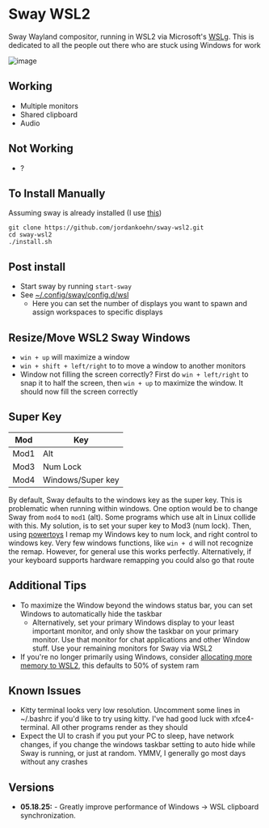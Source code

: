 # Sway WSL2
Sway Wayland compositor, running in WSL2 via Microsoft's [WSLg](https://github.com/microsoft/wslg). This is dedicated to all the people out there who are stuck using Windows for work

![image](https://github.com/user-attachments/assets/96f5bd1a-eb1f-41d0-97c2-5e3b5484748b)

## Working
* Multiple monitors
* Shared clipboard
* Audio

## Not Working
* ?

## To Install Manually

Assuming sway is already installed (I use [this](https://github.com/EndeavourOS-Community-Editions/sway))
``` shell
git clone https://github.com/jordankoehn/sway-wsl2.git
cd sway-wsl2
./install.sh
```

## Post install

* Start sway by running `start-sway`
* See [~/.config/sway/config.d/wsl](./.config/sway/config.d/wsl)
  * Here you can set the number of displays you want to spawn and assign workspaces to specific displays

## Resize/Move WSL2 Sway Windows

* `win + up` will maximize a window
* `win + shift + left/right` to to move a window to another monitors
* Window not filling the screen correctly? First do `win + left/right` to snap it to half the screen, then `win + up` to maximize the window. It should now fill the screen correctly

## Super Key

| Mod | Key |
| --- | --- |
| Mod1 | Alt |
| Mod3 | Num Lock |
| Mod4 | Windows/Super key |

By default, Sway defaults to the windows key as the super key. This is problematic when running within windows. One option would be to change Sway from `mod4` to `mod1` (alt). Some programs which use alt in Linux collide with this. My solution, is to set your super key to Mod3 (num lock). Then, using [powertoys](https://learn.microsoft.com/en-us/windows/powertoys/keyboard-manager
) I remap my Windows key to num lock, and right control to windows key. Very few windows functions, like `win + d` will not recognize the remap. However, for general use this works perfectly. Alternatively, if your keyboard supports hardware remapping you could also go that route

## Additional Tips

* To maximize the Window beyond the windows status bar, you can set Windows to automatically hide the taskbar
  * Alternatively, set your primary Windows display to your least important monitor, and only show the taskbar on your primary monitor. Use that monitor for chat applications and other Window stuff. Use your remaining monitors for Sway via WSL2
* If you're no longer primarily using Windows, consider [allocating more memory to WSL2](https://learn.microsoft.com/en-us/windows/wsl/wsl-config#main-wsl-settings), this defaults to 50% of system ram

## Known Issues

* Kitty terminal looks very low resolution. Uncomment some lines in ~/.bashrc if you'd like to try using kitty. I've had good luck with xfce4-terminal. All other programs render as they should
* Expect the UI to crash if you put your PC to sleep, have network changes, if you change the windows taskbar setting to auto hide while Sway is running, or just at random. YMMV, I generally go most days without any crashes

## Versions

* **05.18.25:** - Greatly improve performance of Windows -> WSL clipboard synchronization.
